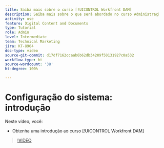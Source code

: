 ```yaml
---
title: Saiba mais sobre o curso [!UICONTROL Workfront DAM]
description: Saiba mais sobre o que será abordado no curso Administração do [!UICONTROL Workfront DAM], Parte 1, Configuração do sistema.
activity: use
feature: Digital Content and Documents
type: Tutorial
role: Admin
level: Intermediate
team: Technical Marketing
jira: KT-8964
doc-type: video
source-git-commit: d17df7162ccaab6b62db34209f50131927c0a532
workflow-type: ht
source-wordcount: '38'
ht-degree: 100%

---
```


# Configuração do sistema: introdução

Neste vídeo, você:

* Obtenha uma introdução ao curso [!UICONTROL Workfront DAM]

>[!VIDEO](https://video.tv.adobe.com/v/3436906/?quality=12&learn=on&enablevpops&captions=por_br)

<!-- Learn more graphic & links to documentation articles
* Accessing help for Workfront DAM
* Workfront DAM within Workfront
-->
